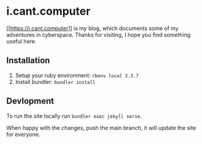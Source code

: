 # i.cant.computer

[[https://i.cant.computer]] is my blog, which documents some of my adventures in
cyberspace. Thanks for visiting, I hope you find something useful here.

## Installation

1. Setup your ruby environment: `rbenv local 3.3.7`
2. Install bundler: `bundler install`

## Devlopment

To run the site locally run `bundler exec jekyll serve`.

When happy with the changes, push the main branch, it will update the site for
everyone.

